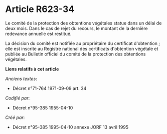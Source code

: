 # Article R623-34

Le comité de la protection des obtentions végétales statue dans un délai de deux mois. Dans le cas de rejet du recours, le
montant de la dernière redevance annuelle est restitué.

La décision du comité est notifiée au propriétaire du certificat d'obtention ; elle est inscrite au Registre national des
certificats d'obtention végétale et publiée au Bulletin officiel du comité de la protection des obtentions végétales.

**Liens relatifs à cet article**

_Anciens textes_:

  - Décret n°71-764 1971-09-09 art. 34

_Codifié par_:

  - Décret n°95-385 1955-04-10

_Créé par_:

  - Décret n°95-385 1995-04-10 annexe JORF 13 avril 1995
